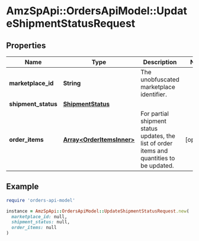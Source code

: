 # AmzSpApi::OrdersApiModel::UpdateShipmentStatusRequest

## Properties

| Name | Type | Description | Notes |
| ---- | ---- | ----------- | ----- |
| **marketplace_id** | **String** | The unobfuscated marketplace identifier. |  |
| **shipment_status** | [**ShipmentStatus**](ShipmentStatus.md) |  |  |
| **order_items** | [**Array&lt;OrderItemsInner&gt;**](OrderItemsInner.md) | For partial shipment status updates, the list of order items and quantities to be updated. | [optional] |

## Example

```ruby
require 'orders-api-model'

instance = AmzSpApi::OrdersApiModel::UpdateShipmentStatusRequest.new(
  marketplace_id: null,
  shipment_status: null,
  order_items: null
)
```

